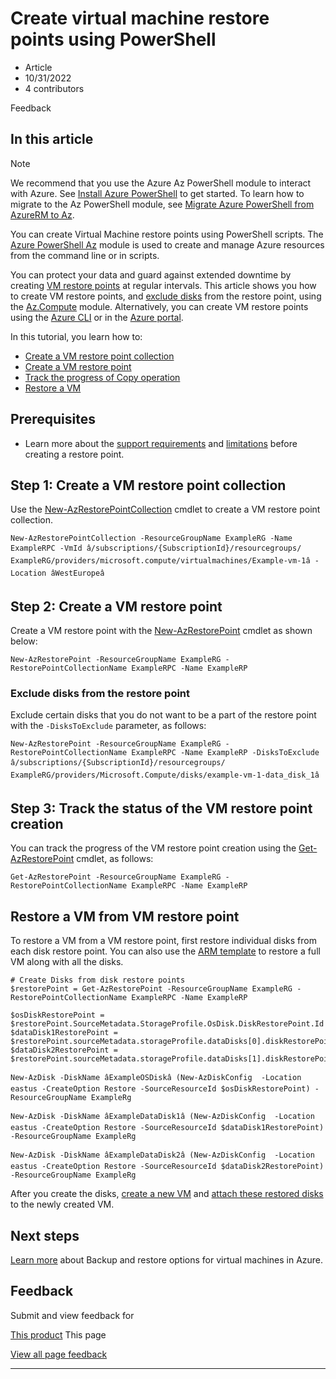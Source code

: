 # Create virtual machine restore points using PowerShell

* Article
* 10/31/2022
* 4 contributors

Feedback

## In this article

Note

We recommend that you use the Azure Az PowerShell module to interact with Azure. See [Install Azure PowerShell](/en-us/powershell/azure/install-azure-powershell) to get started. To learn how to migrate to the Az PowerShell module, see [Migrate Azure PowerShell from AzureRM to Az](/en-us/powershell/azure/migrate-from-azurerm-to-az).

You can create Virtual Machine restore points using PowerShell scripts.
The [Azure PowerShell Az](/en-us/powershell/azure/new-azureps-module-az) module is used to create and manage Azure resources from the command line or in scripts.

You can protect your data and guard against extended downtime by creating [VM restore points](virtual-machines-create-restore-points#about-vm-restore-points) at regular intervals. This article shows you how to create VM restore points, and [exclude disks](#exclude-disks-from-the-restore-point) from the restore point, using the [Az.Compute](/en-us/powershell/module/az.compute) module. Alternatively, you can create VM restore points using the [Azure CLI](virtual-machines-create-restore-points-cli) or in the [Azure portal](virtual-machines-create-restore-points-portal).

In this tutorial, you learn how to:

* [Create a VM restore point collection](#step-1-create-a-vm-restore-point-collection)
* [Create a VM restore point](#step-2-create-a-vm-restore-point)
* [Track the progress of Copy operation](#step-3-track-the-status-of-the-vm-restore-point-creation)
* [Restore a VM](#restore-a-vm-from-vm-restore-point)

## Prerequisites

* Learn more about the [support requirements](concepts-restore-points) and [limitations](virtual-machines-create-restore-points#limitations) before creating a restore point.

## Step 1: Create a VM restore point collection

Use the [New-AzRestorePointCollection](/en-us/powershell/module/az.compute/new-azrestorepointcollection) cmdlet to create a VM restore point collection.

```
New-AzRestorePointCollection -ResourceGroupName ExampleRG -Name ExampleRPC -VmId â/subscriptions/{SubscriptionId}/resourcegroups/ ExampleRG/providers/microsoft.compute/virtualmachines/Example-vm-1â -Location âWestEuropeâ

```

## Step 2: Create a VM restore point

Create a VM restore point with the [New-AzRestorePoint](/en-us/powershell/module/az.compute/new-azrestorepoint) cmdlet as shown below:

```
New-AzRestorePoint -ResourceGroupName ExampleRG -RestorePointCollectionName ExampleRPC -Name ExampleRP

```

### Exclude disks from the restore point

Exclude certain disks that you do not want to be a part of the restore point with the `-DisksToExclude` parameter, as follows:

```
New-AzRestorePoint -ResourceGroupName ExampleRG -RestorePointCollectionName ExampleRPC -Name ExampleRP -DisksToExclude â/subscriptions/{SubscriptionId}/resourcegroups/ ExampleRG/providers/Microsoft.Compute/disks/example-vm-1-data_disk_1â

```

## Step 3: Track the status of the VM restore point creation

You can track the progress of the VM restore point creation using the [Get-AzRestorePoint](/en-us/powershell/module/az.compute/get-azrestorepoint) cmdlet, as follows:

```
Get-AzRestorePoint -ResourceGroupName ExampleRG -RestorePointCollectionName ExampleRPC -Name ExampleRP

```

## Restore a VM from VM restore point

To restore a VM from a VM restore point, first restore individual disks from each disk restore point. You can also use the [ARM template](https://github.com/Azure/Virtual-Machine-Restore-Points/blob/main/RestoreVMFromRestorePoint.json) to restore a full VM along with all the disks.

```
# Create Disks from disk restore points 
$restorePoint = Get-AzRestorePoint -ResourceGroupName ExampleRG -RestorePointCollectionName ExampleRPC -Name ExampleRP 

$osDiskRestorePoint = $restorePoint.SourceMetadata.StorageProfile.OsDisk.DiskRestorePoint.Id
$dataDisk1RestorePoint = $restorePoint.sourceMetadata.storageProfile.dataDisks[0].diskRestorePoint.id
$dataDisk2RestorePoint = $restorePoint.sourceMetadata.storageProfile.dataDisks[1].diskRestorePoint.id

New-AzDisk -DiskName âExampleOSDiskâ (New-AzDiskConfig  -Location eastus -CreateOption Restore -SourceResourceId $osDiskRestorePoint) -ResourceGroupName ExampleRg

New-AzDisk -DiskName âExampleDataDisk1â (New-AzDiskConfig  -Location eastus -CreateOption Restore -SourceResourceId $dataDisk1RestorePoint) -ResourceGroupName ExampleRg

New-AzDisk -DiskName âExampleDataDisk2â (New-AzDiskConfig  -Location eastus -CreateOption Restore -SourceResourceId $dataDisk2RestorePoint) -ResourceGroupName ExampleRg

```

After you create the disks, [create a new VM](windows/create-vm-specialized-portal) and [attach these restored disks](windows/attach-disk-ps#using-managed-disks) to the newly created VM.

## Next steps

[Learn more](backup-recovery) about Backup and restore options for virtual machines in Azure.

## Feedback

Submit and view feedback for

[This product](https://feedback.azure.com/d365community/forum/ec2f1827-be25-ec11-b6e6-000d3a4f0f1c)
This page

[View all page feedback](https://github.com/MicrosoftDocs/azure-docs/issues)

---
